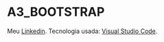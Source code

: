 # A3_BOOTSTRAP

Meu [Linkedin](https://www.linkedin.com/in/arthur-maestri-557069274/).
Tecnologia usada: [Visual Studio Code](https://code.visualstudio.com/download).
